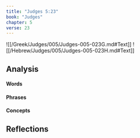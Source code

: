 ```yaml
---
title: "Judges 5:23"
book: "Judges"
chapter: 5
verse: 23
---
```

![[/Greek/Judges/005/Judges-005-023G.md#Text]]
![[/Hebrew/Judges/005/Judges-005-023H.md#Text]]

## Analysis

#### Words

#### Phrases

#### Concepts

## Reflections
